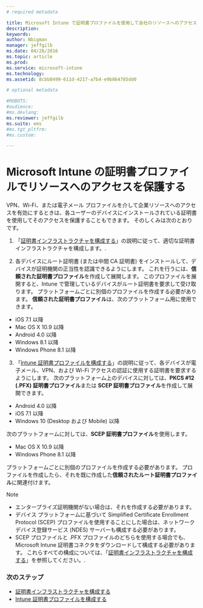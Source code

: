 ```yaml
---
# required metadata

title: Microsoft Intune で証明書プロファイルを使用して会社のリソースへのアクセスを有効にする | Microsoft Intune
description:
keywords:
author: Nbigman
manager: jeffgilb
ms.date: 04/28/2016
ms.topic: article
ms.prod:
ms.service: microsoft-intune
ms.technology:
ms.assetid: 8cbb8499-611d-4217-a7b4-e9b864785dd0

# optional metadata

#ROBOTS:
#audience:
#ms.devlang:
ms.reviewer: jeffgilb
ms.suite: ems
#ms.tgt_pltfrm:
#ms.custom:

---
```


# Microsoft Intune の証明書プロファイルでリソースへのアクセスを保護する
VPN、Wi-Fi、または電子メール プロファイルを介して企業リソースへのアクセスを有効にするときは、各ユーザーのデバイスにインストールされている証明書を使用してそのアクセスを保護することもできます。 そのしくみは次のとおりです。

1. 「[証明書インフラストラクチャを構成する](configure-certificate-infrastructure.md)」の説明に従って、適切な証明書インフラストラクチャを構成します。.

2. 各デバイスにルート証明書 (または中間 CA 証明書) をインストールして、デバイスが証明機関の正当性を認識できるようにします。 これを行うには、**信頼された証明書プロファイル**を作成して展開します。 このプロファイルを展開すると、Intune で管理しているデバイスがルート証明書を要求して受け取ります。 プラットフォームごとに別個のプロファイルを作成する必要があります。 **信頼された証明書プロファイル**は、次のプラットフォーム用に使用できます。
 -  iOS 7.1 以降
 -  Mac OS X 10.9 以降
 -  Android 4.0 以降
 -  Windows 8.1 以降
 -  Windows Phone 8.1 以降

3. 「[Intune 証明書プロファイルを構成する](configure-intune-certificate-profiles.md)」の説明に従って、各デバイスが電子メール、VPN、および Wi-Fi アクセスの認証に使用する証明書を要求するようにします。 次のプラットフォーム上のデバイスに対しては、**PKCS #12 (.PFX) 証明書プロファイル**または **SCEP 証明書プロファイル**を作成して展開できます。
 
-  Android 4.0 以降
-  iOS 7.1 以降
-  Windows 10 (Desktop および Mobile) 以降 

次のプラットフォームに対しては、**SCEP 証明書プロファイル**を使用します。
-   Mac OS X 10.9 以降
-   Windows Phone 8.1 以降

プラットフォームごとに別個のプロファイルを作成する必要があります。 プロファイルを作成したら、それを既に作成した**信頼されたルート証明書プロファイル**に関連付けます。

> [!NOTE]           
> -    エンタープライズ証明機関がない場合は、それを作成する必要があります。 
>- デバイス プラットフォームに基づいて Simplified Certificate Enrollment Protocol (SCEP) プロファイルを使用することにした場合は、ネットワーク デバイス登録サービス (NDES) サーバーも構成する必要があります。
>-  SCEP プロファイルと .PFX プロファイルのどちらを使用する場合でも、Microsoft Intune 証明書コネクタをダウンロードして構成する必要があります。
> これらすべての構成については、「[証明書インフラストラクチャを構成する](configure-certificate-infrastructure.md)」を参照してください。.

### 次のステップ
- [証明書インフラストラクチャを構成する](configure-certificate-infrastructure.md)
- [Intune 証明書プロファイルを構成する](configure-intune-certificate-profiles.md)



<!--HONumber=May16_HO1-->


